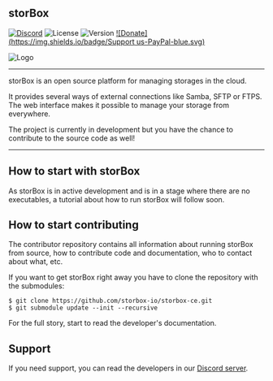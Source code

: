 ## storBox

[![Discord](https://discordapp.com/api/guilds/540992211957972992/embed.png)](https://discord.gg/f3cgtYs) ![License](https://img.shields.io/github/license/storbox-io/storbox-ce.svg) ![Version](https://img.shields.io/github/package-json/v/storbox-io/storbox-ce.svg) [![Donate](https://img.shields.io/badge/Support us-PayPal-blue.svg)](https://paypal.me/nanodyne)

![Logo](https://puu.sh/CYnNQ/92bdb1740f.png)

----

storBox is an open source platform for managing storages in the cloud.

It provides several ways of external connections like Samba, SFTP or FTPS. The web interface makes it possible to manage your storage from everywhere.

The project is currently in development but you have the chance to contribute to the source code as well!

----

## How to start with storBox

As storBox is in active development and is in a stage where there are no executables, a tutorial about how to run storBox will follow soon.

## How to start contributing

The contributor repository contains all information about running storBox from source, how to contribute code and documentation, who to contact about what, etc.

If you want to get storBox right away you have to clone the repository with the submodules:

```
$ git clone https://github.com/storbox-io/storbox-ce.git
$ git submodule update --init --recursive
```

For the full story, start to read the developer's documentation.

## Support

If you need support, you can read the developers in our [Discord server](https://discord.gg/f3cgtYs).

